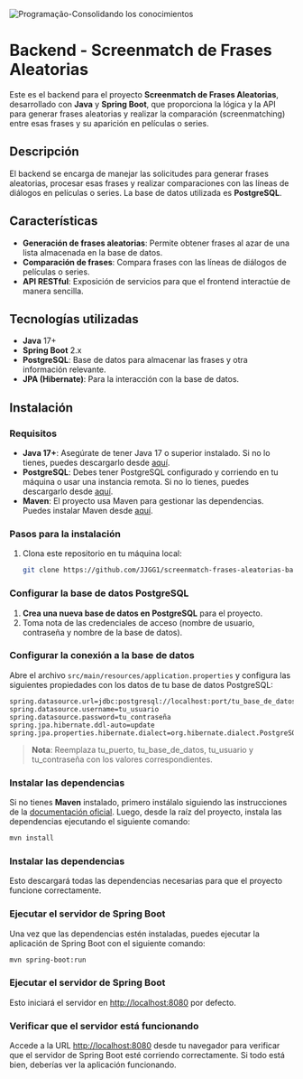 ![Programação-Consolidando los conocimientos](https://github.com/genesysR-dev/java-persistencia-de-datos-y-consultas-con-spring-data-jpa/assets/91544872/f80133d4-945e-4302-a87c-17396777ceaf)
# Backend - Screenmatch de Frases Aleatorias

Este es el backend para el proyecto **Screenmatch de Frases Aleatorias**, desarrollado con **Java** y **Spring Boot**, que proporciona la lógica y la API para generar frases aleatorias y realizar la comparación (screenmatching) entre esas frases y su aparición en películas o series.

## Descripción

El backend se encarga de manejar las solicitudes para generar frases aleatorias, procesar esas frases y realizar comparaciones con las líneas de diálogos en películas o series. La base de datos utilizada es **PostgreSQL**.

## Características

- **Generación de frases aleatorias**: Permite obtener frases al azar de una lista almacenada en la base de datos.
- **Comparación de frases**: Compara frases con las líneas de diálogos de películas o series.
- **API RESTful**: Exposición de servicios para que el frontend interactúe de manera sencilla.

## Tecnologías utilizadas

- **Java** 17+ 
- **Spring Boot** 2.x
- **PostgreSQL**: Base de datos para almacenar las frases y otra información relevante.
- **JPA (Hibernate)**: Para la interacción con la base de datos.

## Instalación

### Requisitos

- **Java 17+**: Asegúrate de tener Java 17 o superior instalado. Si no lo tienes, puedes descargarlo desde [aquí](https://adoptopenjdk.net/).
- **PostgreSQL**: Debes tener PostgreSQL configurado y corriendo en tu máquina o usar una instancia remota. Si no lo tienes, puedes descargarlo desde [aquí](https://www.postgresql.org/download/).
- **Maven**: El proyecto usa Maven para gestionar las dependencias. Puedes instalar Maven desde [aquí](https://maven.apache.org/install.html).

### Pasos para la instalación

1. Clona este repositorio en tu máquina local:

   ```bash
   git clone https://github.com/JJGG1/screenmatch-frases-aleatorias-backend.git
   ```
### Configurar la base de datos PostgreSQL

1. **Crea una nueva base de datos en PostgreSQL** para el proyecto.
2. Toma nota de las credenciales de acceso (nombre de usuario, contraseña y nombre de la base de datos).

### Configurar la conexión a la base de datos

Abre el archivo `src/main/resources/application.properties` y configura las siguientes propiedades con los datos de tu base de datos PostgreSQL:

```properties
spring.datasource.url=jdbc:postgresql://localhost:port/tu_base_de_datos
spring.datasource.username=tu_usuario
spring.datasource.password=tu_contraseña
spring.jpa.hibernate.ddl-auto=update
spring.jpa.properties.hibernate.dialect=org.hibernate.dialect.PostgreSQLDialect
```
> **Nota**: Reemplaza tu_puerto, tu_base_de_datos, tu_usuario y tu_contraseña con los valores correspondientes.

### Instalar las dependencias

Si no tienes **Maven** instalado, primero instálalo siguiendo las instrucciones de la [documentación oficial](https://maven.apache.org/install.html). Luego, desde la raíz del proyecto, instala las dependencias ejecutando el siguiente comando:

```bash
mvn install
```

### Instalar las dependencias

Esto descargará todas las dependencias necesarias para que el proyecto funcione correctamente.

### Ejecutar el servidor de Spring Boot

Una vez que las dependencias estén instaladas, puedes ejecutar la aplicación de Spring Boot con el siguiente comando:

```bash
mvn spring-boot:run
```

### Ejecutar el servidor de Spring Boot

Esto iniciará el servidor en [http://localhost:8080](http://localhost:8080) por defecto.

### Verificar que el servidor está funcionando

Accede a la URL [http://localhost:8080](http://localhost:8080) desde tu navegador para verificar que el servidor de Spring Boot esté corriendo correctamente. Si todo está bien, deberías ver la aplicación funcionando.
